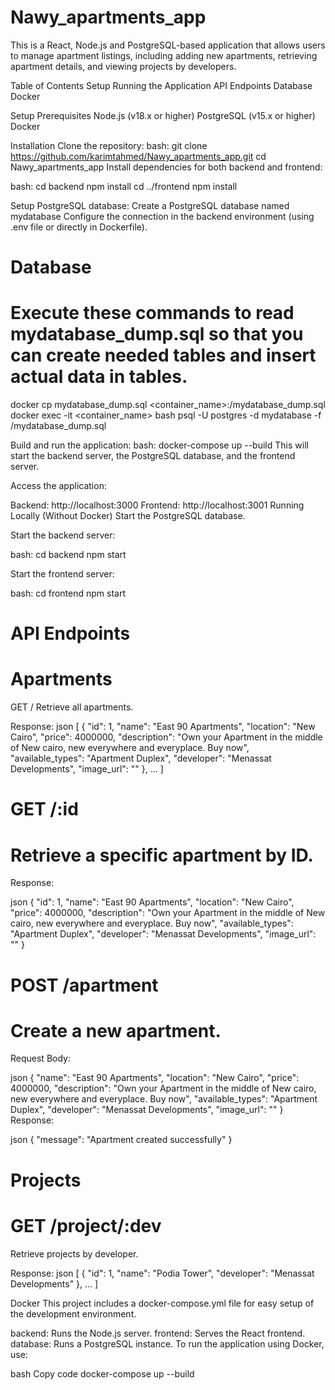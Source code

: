 # Nawy_apartments_app
This is a React, Node.js and PostgreSQL-based application that allows users to manage apartment listings, including adding new apartments, retrieving apartment details, and viewing projects by developers.

Table of Contents
Setup
Running the Application
API Endpoints
Database
Docker

Setup
Prerequisites
Node.js (v18.x or higher)
PostgreSQL (v15.x or higher)
Docker

Installation
Clone the repository:
bash:
git clone https://github.com/karimtahmed/Nawy_apartments_app.git
cd Nawy_apartments_app
Install dependencies for both backend and frontend:

bash:
cd backend
npm install
cd ../frontend
npm install

Setup PostgreSQL database:
Create a PostgreSQL database named mydatabase
Configure the connection in the backend environment (using .env file or directly in Dockerfile).

# Database
# Execute these commands to read mydatabase_dump.sql so that you can create needed tables and insert actual data in tables.
docker cp mydatabase_dump.sql <container_name>:/mydatabase_dump.sql
docker exec -it <container_name> bash
psql -U postgres -d mydatabase -f /mydatabase_dump.sql

Build and run the application:
bash:
docker-compose up --build
This will start the backend server, the PostgreSQL database, and the frontend server.

Access the application:

Backend: http://localhost:3000
Frontend: http://localhost:3001
Running Locally (Without Docker)
Start the PostgreSQL database.

Start the backend server:

bash:
cd backend
npm start

Start the frontend server:

bash:
cd frontend
npm start

# API Endpoints
# Apartments
GET /
Retrieve all apartments.

Response:
json
[
  {
    "id": 1,
    "name": "East 90 Apartments",
    "location": "New Cairo",
    "price": 4000000,
    "description": "Own your Apartment in the middle of New cairo, new everywhere and everyplace. Buy now",
    "available_types": "Apartment Duplex",
    "developer": "Menassat Developments",
    "image_url": ""
  },
  ...
]

# GET /:id
# Retrieve a specific apartment by ID.

Response:

json
{
  "id": 1,
  "name": "East 90 Apartments",
  "location": "New Cairo",
  "price": 4000000,
  "description": "Own your Apartment in the middle of New cairo, new everywhere and everyplace. Buy now",
  "available_types": "Apartment Duplex",
  "developer": "Menassat Developments",
  "image_url": ""
}

# POST /apartment
# Create a new apartment.

Request Body:

json
{
  "name": "East 90 Apartments",
  "location": "New Cairo",
  "price": 4000000,
  "description": "Own your Apartment in the middle of New cairo, new everywhere and everyplace. Buy now",
  "available_types": "Apartment Duplex",
  "developer": "Menassat Developments",
  "image_url": ""
}
Response:

json
{
  "message": "Apartment created successfully"
}

# Projects
# GET /project/:dev
Retrieve projects by developer.

Response:
json
[
  {
    "id": 1,
    "name": "Podia Tower",
    "developer": "Menassat Developments"
  },
  ...
]


Docker
This project includes a docker-compose.yml file for easy setup of the development environment.

backend: Runs the Node.js server.
frontend: Serves the React frontend.
database: Runs a PostgreSQL instance.
To run the application using Docker, use:

bash
Copy code
docker-compose up --build
